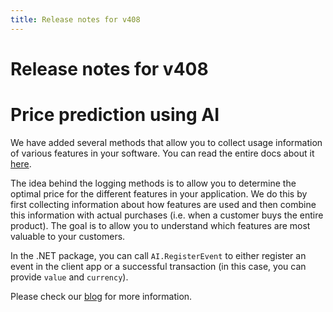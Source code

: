 ```yaml
---
title: Release notes for v408
---
```


# Release notes for v408

# Price prediction using AI
We have added several methods that allow you to collect usage information of various features in your software. 
You can read the entire docs about it [here](http://app.cryptolens.io/docs/api/v3/RegisterEvent).

The idea behind the logging methods is to allow you to determine the optimal price for the different features in your application. We do
this by first collecting information about how features are used and then combine this information with actual purchases (i.e. when a customer buys the entire product). The goal is to allow you to understand which features are most valuable to your customers.

In the .NET package, you can call `AI.RegisterEvent` to either register an event in the client app or a successful transaction (in this case, you can provide `value` and `currency`).

Please check our [blog](https://cryptolens.io/blog/) for more information.
